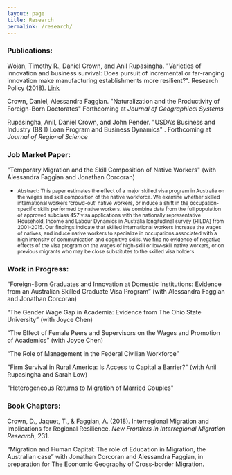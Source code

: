 ```yaml
---
layout: page
title: Research
permalink: /research/
---
```

### Publications:
Wojan, Timothy R., Daniel Crown, and Anil Rupasingha. "Varieties of innovation and business survival: Does pursuit of incremental or far-ranging innovation make manufacturing establishments more resilient?". Research Policy (2018). [Link]("https://authors.elsevier.com/c/1XmLEB5AS84Tw")


Crown, Daniel, Alessandra Faggian. "Naturalization and the Productivity of Foreign-Born Doctorates" Forthcoming at *Journal of Geographical Systems*

Rupasingha, Anil, Daniel Crown, and John Pender. "USDA’s Business and Industry (B& I) Loan Program and Business Dynamics" . Forthcoming at *Journal of Regional Science*

### Job Market Paper: 

"Temporary Migration and the Skill Composition of Native Workers" 
(with Alessandra Faggian and Jonathan Corcoran)
* <small>Abstract: 
This paper estimates the effect of a major skilled visa program in Australia on the wages and skill composition of the native workforce. We examine whether skilled international workers ‘crowd-out’ native workers, or induce a shift in the occupation-specific skills performed by native workers. We combine data from the full population of approved subclass 457 visa applications with the nationally representative Household, Income and Labour Dynamics in Australia longitudinal survey (HILDA) from 2001-2015. Our findings indicate that skilled international workers increase the wages of natives, and induce native workers to specialize in occupations associated with a high intensity of communication and cognitive skills.  We find no evidence of negative effects of the visa program on the wages of high-skill or low-skill native workers, or on previous migrants who may be close substitutes to the skilled visa holders. </small>


### Work in Progress:

“Foreign-Born Graduates and Innovation at Domestic Institutions: Evidence from an
Australian Skilled Graduate Visa Program” 
(with Alessandra Faggian and Jonathan Corcoran)

“The Gender Wage Gap in Academia: Evidence from The Ohio State University”
(with Joyce Chen)

“The Effect of Female Peers and Supervisors on the Wages and Promotion of Academics”
(with Joyce Chen)

“The Role of Management in the Federal Civilian Workforce”

"Firm Survival in Rural America: Is Access to Capital a Barrier?" 
(with Anil Rupasingha and Sarah Low)
   
"Heterogeneous Returns to Migration of Married Couples"


### Book Chapters:
Crown, D., Jaquet, T., & Faggian, A. (2018). Interregional Migration and Implications for Regional Resilience. *New Frontiers in Interregional Migration Research*, 231.

“Migration and Human Capital: The role of Education in Migration, the Australian case” with Jonathan Corcoran and Alessandra Faggian, in preparation for The Economic Geography of Cross-border Migration.

